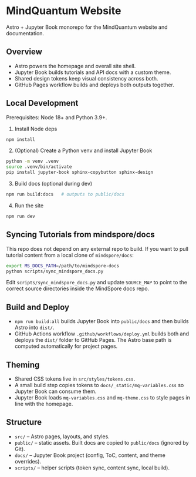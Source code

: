 # MindQuantum Website

Astro + Jupyter Book monorepo for the MindQuantum website and documentation.

## Overview

- Astro powers the homepage and overall site shell.
- Jupyter Book builds tutorials and API docs with a custom theme.
- Shared design tokens keep visual consistency across both.
- GitHub Pages workflow builds and deploys both outputs together.

## Local Development

Prerequisites: Node 18+ and Python 3.9+.

1) Install Node deps

```bash
npm install
```

2) (Optional) Create a Python venv and install Jupyter Book

```bash
python -m venv .venv
source .venv/bin/activate
pip install jupyter-book sphinx-copybutton sphinx-design
```

3) Build docs (optional during dev)

```bash
npm run build:docs   # outputs to public/docs
```

4) Run the site

```bash
npm run dev
```

## Syncing Tutorials from mindspore/docs

This repo does not depend on any external repo to build. If you want to pull tutorial content from a local clone of `mindspore/docs`:

```bash
export MS_DOCS_PATH=/path/to/mindspore-docs
python scripts/sync_mindspore_docs.py
```

Edit `scripts/sync_mindspore_docs.py` and update `SOURCE_MAP` to point to the correct source directories inside the MindSpore docs repo.

## Build and Deploy

- `npm run build:all` builds Jupyter Book into `public/docs` and then builds Astro into `dist/`.
- GitHub Actions workflow `.github/workflows/deploy.yml` builds both and deploys the `dist/` folder to GitHub Pages. The Astro base path is computed automatically for project pages.

## Theming

- Shared CSS tokens live in `src/styles/tokens.css`.
- A small build step copies tokens to `docs/_static/mq-variables.css` so Jupyter Book can consume them.
- Jupyter Book loads `mq-variables.css` and `mq-theme.css` to style pages in line with the homepage.

## Structure

- `src/` – Astro pages, layouts, and styles.
- `public/` – static assets. Built docs are copied to `public/docs` (ignored by Git).
- `docs/` – Jupyter Book project (config, ToC, content, and theme overrides).
- `scripts/` – helper scripts (token sync, content sync, local build).

